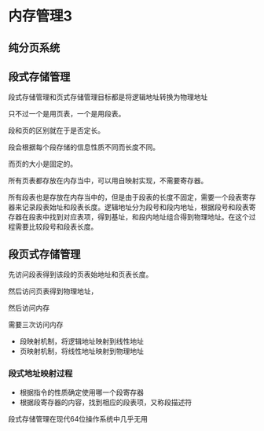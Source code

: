 # 内存管理3

## 纯分页系统

## 段式存储管理

段式存储管理和页式存储管理目标都是将逻辑地址转换为物理地址

只不过一个是用页表，一个是用段表。

段和页的区别就在于是否定长。

段会根据每个段存储的信息性质不同而长度不同。

而页的大小是固定的。

所有页表都存放在内存当中，可以用自映射实现，不需要寄存器。

所有段表也是存放在内存当中的，但是由于段表的长度不固定，需要一个段表寄存器来记录段表始址和段表长度。逻辑地址分为段号和段内地址，根据段号和段表寄存器在段表中找到对应表项，得到基址，和段内地址组合得到物理地址。在这个过程需要比较段号和段表长度。

## 段页式存储管理

先访问段表得到该段的页表始地址和页表长度。

然后访问页表得到物理地址，

然后访问内存

需要三次访问内存

- 段映射机制，将逻辑地址映射到线性地址
- 页映射机制，将线性地址映射到物理地址

### 段式地址映射过程

- 根据指令的性质确定使用哪一个段寄存器
- 根据段寄存器的内容，找到相应的段表项，又称段描述符

段式存储管理在现代64位操作系统中几乎无用



